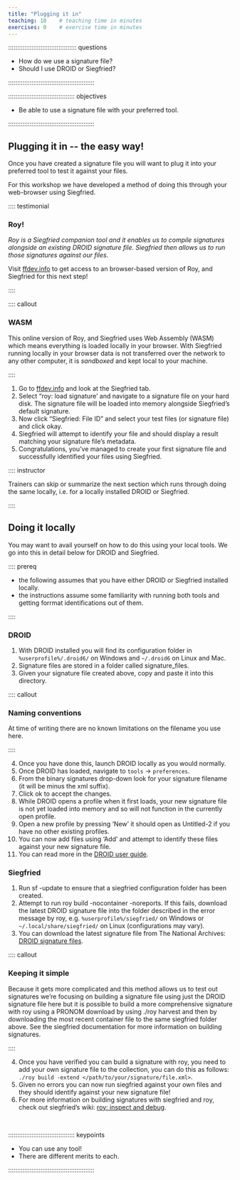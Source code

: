 ```yaml
---
title: "Plugging it in"
teaching: 10    # teaching time in minutes
exercises: 0    # exercise time in minutes
---
```


:::::::::::::::::::::::::::::::::::::: questions

- How do we use a signature file?
- Should I use DROID or Siegfried?

::::::::::::::::::::::::::::::::::::::::::::::::

::::::::::::::::::::::::::::::::::::: objectives

- Be able to use a signature file with your preferred tool.

::::::::::::::::::::::::::::::::::::::::::::::::

## Plugging it in -- the easy way!

Once you have created a signature file you will want to plug it into your
preferred tool to test it against your files.

For this workshop we have developed a method of doing this through your
web-browser using Siegfried.

:::: testimonial

### Roy!

_Roy is a Siegfried companion tool and it enables us to compile signatures
alongside an existing DROID signature file. Siegfried then allows us to
run those signatures against our files._

Visit [ffdev.info](https://ffdev.info) to get access to an browser-based
version of Roy, and Siegfried for this next step!

::::

:::: callout

### WASM

This online version of Roy, and Siegfried uses Web Assembly (WASM) which means
everything is loaded locally in your browser. With Siegfried running
locally in your browser data is not transferred over the network to any
other computer, it is _sandboxed_ and kept local to your machine.

::::

1. Go to [ffdev.info](https://ffdev.info) and look at the Siegfried tab.
2. Select “roy: load signature’ and navigate to a signature file on your
hard disk. The signature file will be loaded into memory alongside
Siegfried’s default signature.
3. Now click “Siegfried: File ID” and select your test files
(or signature file) and click okay.
4. Siegfried will attempt to identify your file and should display a
result matching your signature file’s metadata.
5. Congratulations, you’ve managed to create your first signature file
and successfully identified your files using Siegfried.

:::: instructor

Trainers can skip or summarize the next section which runs through doing the
same locally, i.e. for a locally installed DROID or Siegfried.

::::

## Doing it locally

You may want to avail yourself on how to do this using your local tools.
We go into this in detail below for DROID and Siegfried.

:::: prereq

* the following assumes that you have either DROID or Siegfried
installed locally.
* the instructions assume some familiarity with running both tools and
getting forrmat identifications out of them.

::::

### DROID

1. With DROID installed you will find its configuration folder
in `%userprofile%/.droid6/`  on Windows and `~/.droid6` on Linux and Mac.
2. Signature files are stored in a folder called signature_files.
3. Given your signature file created above, copy and paste it into
this directory.

:::: callout

### Naming conventions

At time of writing there are no known limitations on the filename you use here.

::::

4. Once you have done this, launch DROID locally as you would normally.
5. Once DROID has loaded, navigate to `tools` -> `preferences`.
6. From the binary signatures drop-down look for your signature filename
(it will be minus the xml suffix).
7. Click ok to accept the changes.
8. While DROID opens a profile when it first loads, your new signature file
is not yet loaded into memory and so will not function in the currently
open profile.
8. Open a new profile by pressing ‘New’ it should open as Untitled-2 if you
have no other existing profiles.
10. You can now add files using ‘Add’ and attempt to identify these files
against your new signature file.
11. You can read more in the [DROID user guide][droid-1].

[droid-1]: https://cdn.nationalarchives.gov.uk/documents/information-management/droid-user-guide.pdf

### Siegfried

1. Run sf -update to ensure that a siegfried configuration folder has
been created.
2. Attempt to run roy build -nocontainer -noreports. If this fails,
download the latest DROID signature file into the folder described in the
error message by roy, e.g. `%userprofile%/siegfried/` on
Windows or `~/.local/share/siegfried/` on Linux (configurations may vary).
3. You can download the latest signature file from The National Archives:
[DROID signature files][droid-2].

[droid-2]: https://www.nationalarchives.gov.uk/aboutapps/pronom/droid-signature-files.htm

:::: callout

### Keeping it simple

Because it gets more complicated and this method allows us to test out
signatures we’re focusing on building a signature file using just the DROID
signature file here but it is possible to build a more comprehensive signature
with roy using a PRONOM download by using ./roy harvest and then by
downloading the most recent container file to the same siegfried folder
above. See the siegfried documentation for more information on
building signatures.

::::

4. Once you have verified you can build a signature with roy, you need
to add your own signature file to the collection, you can do this
as follows: `./roy build -extend </path/to/your/signature/file.xml>`.
5. Given no errors you can now run siegfried against your own files and
they should identify against your new signature file!
6. For more information on building signatures with siegfried and roy,
check out siegfried’s wiki: [roy: inspect and debug][roy-1].

[roy-1]: https://github.com/richardlehane/siegfried/wiki/Inspect-and-Debug

<!-- NB. Keypoints should appear at the end of the markdown file. Aesthetically
     it looks like it's better with an additional newline so adding that
     here and using this comment as a separator to make it easy to read
     content.
-->

<br>

::::::::::::::::::::::::::::::::::::: keypoints

- You can use any tool!
- There are different merits to each.

::::::::::::::::::::::::::::::::::::::::::::::::
